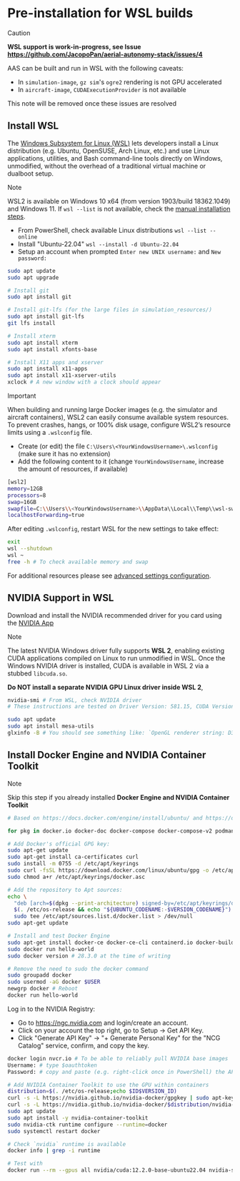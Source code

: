 # Pre-installation for WSL builds

> [!CAUTION]
> **WSL support is work-in-progress, see Issue https://github.com/JacopoPan/aerial-autonomy-stack/issues/4**
>
> AAS can be built and run in WSL with the following caveats:
> - In `simulation-image`, `gz sim`'s `ogre2` rendering is not GPU accelerated
> - In `aircraft-image`, `CUDAExecutionProvider` is not available
>
> This note will be removed once these issues are resolved

## Install WSL

The [Windows Subsystem for Linux (WSL)](https://learn.microsoft.com/en-us/windows/wsl/install) lets developers install a Linux distribution (e.g. Ubuntu, OpenSUSE, Arch Linux, etc.) and use Linux applications, utilities, and Bash command-line tools directly on Windows, unmodified, without the overhead of a traditional virtual machine or dualboot setup.

> [!NOTE]
> WSL2 is available on Windows 10 x64 (from version 1903/build 18362.1049) and Windows 11. 
> If `wsl --list` is not available, check the [manual installation steps](https://learn.microsoft.com/en-us/windows/wsl/install-manual).

- From PowerShell, check available Linux distributions `wsl --list --online`
- Install "Ubuntu-22.04" `wsl --install -d Ubuntu-22.04`
- Setup an account when prompted `Enter new UNIX username:` and `New password:`

```sh
sudo apt update
sudo apt upgrade

# Install git
sudo apt install git

# Install git-lfs (for the large files in simulation_resources/)
sudo apt install git-lfs
git lfs install

# Install xterm
sudo apt install xterm
sudo apt install xfonts-base

# Install X11 apps and xserver
sudo apt install x11-apps
sudo apt install x11-xserver-utils
xclock # A new window with a clock should appear
```

> [!IMPORTANT]
> When building and running large Docker images (e.g. the simulator and aircraft containers), WSL2 can easily consume available system resources. To prevent crashes, hangs, or 100% disk usage, configure WSL2’s resource limits using a `.wslconfig` file. 
> 
> - Create (or edit) the file `C:\Users\<YourWindowsUsername>\.wslconfig` (make sure it has no extension)
> - Add the following content to it (change `YourWindowsUsername`, increase the amount of resources, if available)
> 
> ```sh
> [wsl2]
> memory=12GB
> processors=8
> swap=16GB
> swapfile=C:\\Users\\<YourWindowsUsername>\\AppData\\Local\\Temp\\wsl-swap.vhdx
> localhostForwarding=true
> ```
>
> After editing `.wslconfig`, restart WSL for the new settings to take effect:
>
> ```sh
> exit
> wsl --shutdown 
> wsl ~
> free -h # To check available memory and swap
> ```
>
> For additional resources please see [advanced settings configuration](https://learn.microsoft.com/en-us/windows/wsl/wsl-config).

## NVIDIA Support in WSL

Download and install the NVIDIA recommended driver for you card using the [NVIDIA App](https://www.nvidia.com/en-us/software/nvidia-app/) 

>[!NOTE] 
>The latest NVIDIA Windows driver fully supports **WSL 2**, enabling existing CUDA applications compiled on Linux to run unmodified in WSL.
Once the Windows NVIDIA driver is installed, CUDA is available in WSL 2 via a stubbed `libcuda.so`. 
>
> **Do NOT install a separate NVIDIA GPU Linux driver inside WSL 2**,

```sh
nvidia-smi # From WSL, check NVIDIA driver
# These instructions are tested on Driver Version: 581.15, CUDA Version:13.0

sudo apt update
sudo apt install mesa-utils
glxinfo -B # You should see something like: `OpenGL renderer string: D3D12 (NVIDIA RTX A4500)`
```

## Install Docker Engine and NVIDIA Container Toolkit

> [!NOTE]
> Skip this step if you already installed **Docker Engine and NVIDIA Container Toolkit**

```sh
# Based on https://docs.docker.com/engine/install/ubuntu/ and https://docs.docker.com/engine/install/linux-postinstall/

for pkg in docker.io docker-doc docker-compose docker-compose-v2 podman-docker containerd runc; do sudo apt-get remove $pkg; done # none should be there

# Add Docker's official GPG key:
sudo apt-get update
sudo apt-get install ca-certificates curl
sudo install -m 0755 -d /etc/apt/keyrings
sudo curl -fsSL https://download.docker.com/linux/ubuntu/gpg -o /etc/apt/keyrings/docker.asc
sudo chmod a+r /etc/apt/keyrings/docker.asc

# Add the repository to Apt sources:
echo \
  "deb [arch=$(dpkg --print-architecture) signed-by=/etc/apt/keyrings/docker.asc] https://download.docker.com/linux/ubuntu \
  $(. /etc/os-release && echo "${UBUNTU_CODENAME:-$VERSION_CODENAME}") stable" | \
  sudo tee /etc/apt/sources.list.d/docker.list > /dev/null
sudo apt-get update
```

```sh
# Install and test Docker Engine
sudo apt-get install docker-ce docker-ce-cli containerd.io docker-buildx-plugin docker-compose-plugin
sudo docker run hello-world
sudo docker version # 28.3.0 at the time of writing

# Remove the need to sudo the docker command
sudo groupadd docker
sudo usermod -aG docker $USER
newgrp docker # Reboot
docker run hello-world
```

Log in to the NVIDIA Registry:

- Go to https://ngc.nvidia.com and login/create an account.
- Click on your account the top right, go to Setup -> Get API Key.
- Click "Generate API Key" -> "+ Generate Personal Key" for the "NCG Catalog" service, confirm, and copy the key.

```sh
docker login nvcr.io # To be able to reliably pull NVIDIA base images
Username: # type $oauthtoken
Password: # copy and paste (e.g. right-click once in PowerShell) the API key and press enter to pull base images from nvcr.io/
```

```sh
# Add NVIDIA Container Toolkit to use the GPU within containers
distribution=$(. /etc/os-release;echo $ID$VERSION_ID)
curl -s -L https://nvidia.github.io/nvidia-docker/gpgkey | sudo apt-key add -
curl -s -L https://nvidia.github.io/nvidia-docker/$distribution/nvidia-docker.list | sudo tee /etc/apt/sources.list.d/nvidia-docker.list
sudo apt update
sudo apt install -y nvidia-container-toolkit
sudo nvidia-ctk runtime configure --runtime=docker
sudo systemctl restart docker

# Check `nvidia` runtime is available
docker info | grep -i runtime

# Test with
docker run --rm --gpus all nvidia/cuda:12.2.0-base-ubuntu22.04 nvidia-smi
```

<!-- 

THIS SEEMS UNNECESSARY with WSLg 

## Install VcXsrv Windows X Server

WSL2 does not provide a full Linux desktop environment by default, so graphical applications (like Gazebo or other GUI tools) cannot run natively. To display GUI applications from WSL2 on Windows, we need an X server. VcXsrv is a lightweight and widely used X server for Windows.

- Download [VcXsrv:](https://sourceforge.net/projects/vcxsrv/) and download the installer.
- Run the installer with default settings.
    - Start “XLaunch” (comes with VcXsrv).
    - Choose Multiple windows.
    - Set Display number to 0.
    - Check Start no client.
    - Check Disable access control (or configure for security).
    - Finish to launch the X server.

From your WSL2 terminal, you should configure your `~/.bashrc` file to set up the display and X11 permissions automatically whenever you open a WSL terminal.

```sh
# WSL2 GUI setup
echo 'export DISPLAY=$(grep nameserver /etc/resolv.conf | awk "{print \$2}"):0' >> ~/.bashrc
echo 'export LIBGL_ALWAYS_INDIRECT=0' >> ~/.bashrc
echo 'export QT_X11_NO_MITSHM=1' >> ~/.bashrc
echo 'export __GLX_VENDOR_LIBRARY_NAME=nvidia' >> ~/.bashrc
echo 'if command -v xhost >/dev/null 2>&1; then xhost +local:; fi' >> ~/.bashrc

# Reload .bashrc
source ~/.bashrc
``` 

-->
